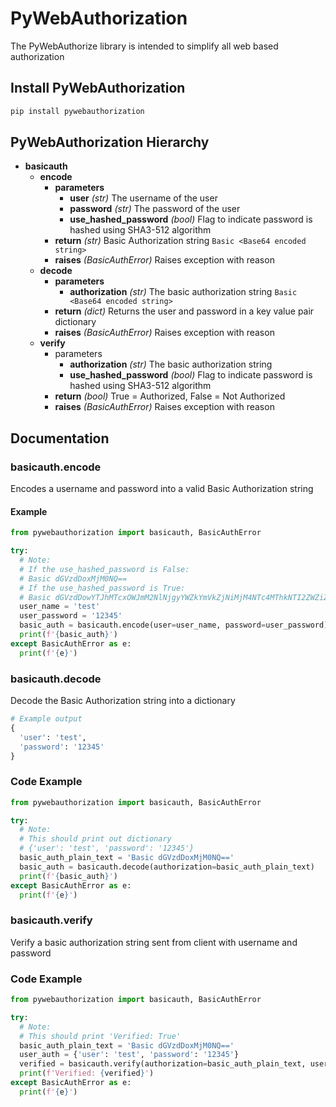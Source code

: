 # PyWebAuthorization
The PyWebAuthorize library is intended to simplify all 
web based authorization

## Install PyWebAuthorization
```bash
pip install pywebauthorization
```

## PyWebAuthorization Hierarchy
- **basicauth**
  - **encode**
    - **parameters**
      - **user** *(str)* The username of the user
      - **password** *(str)* The password of the user
      - **use_hashed_password** *(bool)* Flag to indicate password is hashed using SHA3-512 algorithm
    - **return** *(str)* Basic Authorization string ```Basic <Base64 encoded string>```
    - **raises** *(BasicAuthError)* Raises exception with reason
  - **decode**
    - **parameters**
      - **authorization** *(str)* The basic authorization string ```Basic <Base64 encoded string>```
    - **return** *(dict)* Returns the user and password in a key value pair dictionary
    - **raises** *(BasicAuthError)* Raises exception with reason
  - **verify**
    - parameters
      - **authorization** *(str)* The basic authorization string
      - **use_hashed_password** *(bool)* Flag to indicate password is hashed using SHA3-512 algorithm
    - **return** *(bool)* True = Authorized, False = Not Authorized
    - **raises** *(BasicAuthError)* Raises exception with reason

## Documentation

### basicauth.encode
Encodes a username and password into a valid Basic Authorization string

#### Example

```python
from pywebauthorization import basicauth, BasicAuthError

try:
  # Note: 
  # If the use_hashed_password is False:
  # Basic dGVzdDoxMjM0NQ==
  # If the use_hashed_password is True: 
  # Basic dGVzdDowYTJhMTcxOWJmM2NlNjgyYWZkYmVkZjNiMjM4NTc4MThkNTI2ZWZiZTdmY2IzNzJiMzEzNDdjMjYyMzlhMGY5MTZjMzk4YjdhZDhkZDBlZTc2ZThlMzg4NjA0ZDBiMGY5MjVkNWU5MTNhZDJkMzE2NWI5YjM1YjM4NDRjZDVlNg== 
  user_name = 'test'
  user_password = '12345'
  basic_auth = basicauth.encode(user=user_name, password=user_password)
  print(f'{basic_auth}')
except BasicAuthError as e:
  print(f'{e}')
```
### basicauth.decode
Decode the Basic Authorization string into a dictionary
```python
# Example output
{
  'user': 'test', 
  'password': '12345'
}
```
### Code Example

```python
from pywebauthorization import basicauth, BasicAuthError

try:
  # Note: 
  # This should print out dictionary
  # {'user': 'test', 'password': '12345'}
  basic_auth_plain_text = 'Basic dGVzdDoxMjM0NQ=='
  basic_auth = basicauth.decode(authorization=basic_auth_plain_text)
  print(f'{basic_auth}')
except BasicAuthError as e:
  print(f'{e}')
```
### basicauth.verify
Verify a basic authorization string sent from client with username and password  
### Code Example

```python
from pywebauthorization import basicauth, BasicAuthError

try:
  # Note: 
  # This should print 'Verified: True'
  basic_auth_plain_text = 'Basic dGVzdDoxMjM0NQ=='
  user_auth = {'user': 'test', 'password': '12345'}
  verified = basicauth.verify(authorization=basic_auth_plain_text, user=user_auth)
  print(f'Verified: {verified}')
except BasicAuthError as e:
  print(f'{e}')
```